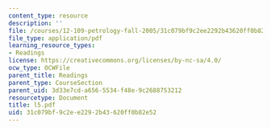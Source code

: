 ```yaml
---
content_type: resource
description: ''
file: /courses/12-109-petrology-fall-2005/31c079bf9c2ee2292b43620ff0b82e52_l5.pdf
file_type: application/pdf
learning_resource_types:
- Readings
license: https://creativecommons.org/licenses/by-nc-sa/4.0/
ocw_type: OCWFile
parent_title: Readings
parent_type: CourseSection
parent_uid: 3d33e7cd-a656-5534-f48e-9c2688753212
resourcetype: Document
title: l5.pdf
uid: 31c079bf-9c2e-e229-2b43-620ff0b82e52
---
```

